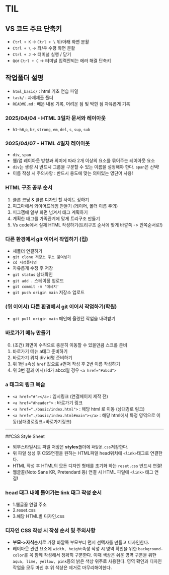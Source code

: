 # TIL
##  VS 코드 주요 단축키
* `Ctrl + K` -> `Ctrl + \` 위/아래 화면 분활
* `Ctrl + \` -> 좌/우 수평 화면 분활
* `Ctrl + J` -> 터미널 실행 / 닫기 
* `Q`or `Ctrl + C` -> 터미널 입력안되는 에러 해결 단축키 
## 작업폴더 설명
* `html_basic/` : html 기초 연습 파일
* `task/` : 과제제출 폴더
* `README.md` : 배운 내용 기록, 어려운 점 및 막힌 점 자유롭게 기록
### 2025/04/04 - HTML 3일차 문서와 레이아웃
* `h1~h6`,`p`, `br`, `strong`, `em`, `del`, `s`, `sup`, `sub`
### 2025/04/07 - HTML 4일차 레이아웃
* `div`, `span`
* 웹/앱 레이아웃 방향과 의미에 따라 2개 이상의 요소를 묶어주는 레이아웃 요소
* `div`는 생성 시 반드시 그룹을 구분할 수 있는 이름을 설정해야 한다. `span`은 선택!
*  이름 작성 시 주의사항 : 반드시 용도에 맞는 의미있는 영단어 사용!
### HTML 구조 공부 순서
1. 클론 코딩 & 클론 디자인 할 사이트 정하기
2. 피그마에서 와이어프레임 만들기 (레이어, 폴더 이름 주의)
3. 피그잼에 일부 화면 넘겨서 태그 계획하기
4. 계획한 태그를 가족관계에 맞게 트리구조 만들기
5. Vs code에서 실제 HTML 작성하기(트리구조 순서에 맞게 바깥쪽 -> 안쪽순서로!)
### 다른 환경에서 git 이어서 작업하기 (집)
* 새폴더 연결하기
* `git clone 저장소 주소 붙여넣기`
* `cd 지정폴더명`
* 자유롭게 수정 후 저장
* `git status` 상태확인
* `git add .` 스테이징 업로드
* `git commit -m '메세지'`
* `git push origin main` 저장소 업로드
### (위 이어서) 다른 환경에서 git 이어서 작업하기(학원)
* `git pull origin main` 메인에 올렸던 작업을 내려받기
### 바로가기 메뉴 만들기
0. (조건) 화면이 수직으로 충분히 이동할 수 있을만큼 스크롤 준비
1. 바로가기 메뉴 a태그 준비하기
2. 바로가기 위치 div id명 준비하기
3. 위 1번 `a`속성 `href` 값으로 `#`먼저 작성 후 2번 이름 작성하기
4. 위 3번 결과 예시) id가 abcd일 경우 `<a href="#abcd">`
### a 태그의 링크 복습
* `<a href="#"></a>` : 임시링크 (연결페이지 제작 전)
* `<a href="#header">` : 바로가기 링크
* `<a href="./basic/index.html">` : 해당 html 로 이동 (상대경로 링크)
* `<a href="./basic/index.html#main"></a>` : 해당 html에서 특정 영역으로 이동(상대경로링크+바로가기링크)
----
##CSS Style Sheet 
* 외부스타일시트 파일 저장은 **styles**폴더에 `파일명.css`저장한다.
* 위 파일 생성 후 CSS연결을 원하는 HTML파일 head위치에 `<link>`태그로 연결한다.
* HTML 작성 후 HTML의 모든 디자인 형태를 초기화 하는 `reset.css` 반드시 연결!
* 웹글꼴(Noto Sans KR, Pretendard 등) 연결 시 HTML 파일에 `<link>` 태그 연결!
### head 태그 내에 들어가는 link 태그 작성 순서
* 1.웹글꼴 연결 주소
* 2.reset.css
* 3.해당 HTML별 디자인.css
### 디자인 CSS 작성 시 작성 순서 및 주의사항
* **부모->자식**순서로 가장 바깥쪽 부모부터 먼저 선택자를 만들고 디자인한다.
* 레이아웃 관련 요소에 `width, height`속성 작성 시 영역 확인을 위한 `background-color`를 꼭 함께 작성해서 정확히 구분한다. 이때 색상은 쉬운 영역 구분을 위한 `aqua, lime, yellow, pink`등의 밝은 색상 위주로 사용한다.
영역 확인과 디자인 작업을 모두 마친 후 위 색상은 제거로 마무리해야한다.